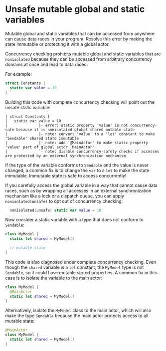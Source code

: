 # Unsafe mutable global and static variables

Mutable global and static variables that can be accessed from anywhere can cause data races in your program. Resolve this error by making the state immutable or protecting it with a global actor.

Concurrency checking prohibits mutable global and static variables that are `nonisolated` because they can be accessed from arbitrary concurrency domains at once and lead to data races.

For example:

```swift
struct Constants {
  static var value = 10
}
```

Building this code with complete concurrency checking will point out the unsafe static variable:

```
| struct Constants {
|   static var value = 10
|              |- error: static property 'value' is not concurrency-safe because it is nonisolated global shared mutable state
|              |- note: convert 'value' to a 'let' constant to make 'Sendable' shared state immutable
|              |- note: add '@MainActor' to make static property 'value' part of global actor 'MainActor'
|              `- note: disable concurrency-safety checks if accesses are protected by an external synchronization mechanism
```

If the type of the variable conforms to `Sendable` and the value is never changed, a common fix is to change the `var` to a `let` to make the state immutable. Immutable state is safe to access concurrently!

If you carefully access the global variable in a way that cannot cause data races, such as by wrapping all accesses in an external synchronization mechanism like a lock or a dispatch queue, you can apply `nonisolated(unsafe)` to opt out of concurrency checking:

```swift
  nonisolated(unsafe) static var value = 10
```

Now consider a static variable with a type that does not conform to `Sendable`:

```swift
class MyModel {
  static let shared = MyModel()

  // mutable state
}
```

This code is also diagnosed under complete concurrency checking. Even though the `shared` variable is a `let` constant, the `MyModel` type is not `Sendable`, so it could have mutable stored properties. A common fix in this case is to isolate the variable to the main actor:

```swift
class MyModel {
  @MainActor
  static let shared = MyModel() 
}
```

Alternatively, isolate the `MyModel` class to the main actor, which will also make the type `Sendable` because the main actor protects access to all mutable state:

```swift
@MainActor
class MyModel {
  static let shared = MyModel()
}
```